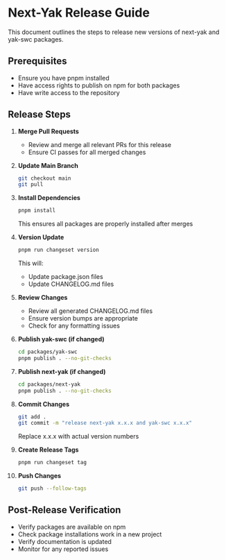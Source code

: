 # Next-Yak Release Guide

This document outlines the steps to release new versions of next-yak and yak-swc packages.

## Prerequisites

- Ensure you have pnpm installed
- Have access rights to publish on npm for both packages
- Have write access to the repository

## Release Steps

1. **Merge Pull Requests**
   - Review and merge all relevant PRs for this release
   - Ensure CI passes for all merged changes

2. **Update Main Branch**
   ```bash
   git checkout main
   git pull
   ```

3. **Install Dependencies**
   ```bash
   pnpm install
   ```
   This ensures all packages are properly installed after merges

4. **Version Update**
   ```bash
   pnpm run changeset version
   ```
   This will:
   - Update package.json files
   - Update CHANGELOG.md files

5. **Review Changes**
   - Review all generated CHANGELOG.md files
   - Ensure version bumps are appropriate
   - Check for any formatting issues

6. **Publish yak-swc (if changed)**
   ```bash
   cd packages/yak-swc
   pnpm publish . --no-git-checks
   ```

7. **Publish next-yak (if changed)**
   ```bash
   cd packages/next-yak
   pnpm publish . --no-git-checks
   ```

8. **Commit Changes**
   ```bash
   git add .
   git commit -m "release next-yak x.x.x and yak-swc x.x.x"
   ```
   Replace x.x.x with actual version numbers

9. **Create Release Tags**
   ```bash
   pnpm run changeset tag
   ```

10. **Push Changes**
    ```bash
    git push --follow-tags
    ```

## Post-Release Verification

- Verify packages are available on npm
- Check package installations work in a new project
- Verify documentation is updated
- Monitor for any reported issues